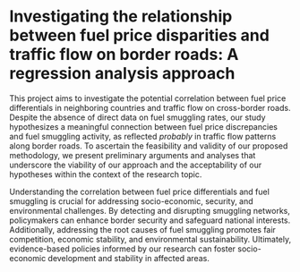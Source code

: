 # Investigating the relationship between fuel price disparities and traffic flow on border roads: A regression analysis approach

This project aims to investigate the potential correlation between fuel price differentials in neighboring countries and traffic flow on cross-border roads. Despite the absence of direct data on fuel smuggling rates, our study hypothesizes a meaningful connection between fuel price discrepancies and fuel smuggling activity, as reflected _probably_ in traffic flow patterns along border roads. To ascertain the feasibility and validity of our proposed methodology, we present preliminary arguments and analyses that underscore the viability of our approach and the acceptability of our hypotheses within the context of the research topic.

Understanding the correlation between fuel price differentials and fuel smuggling is crucial for addressing socio-economic, security, and environmental challenges. By detecting and disrupting smuggling networks, policymakers can enhance border security and safeguard national interests. Additionally, addressing the root causes of fuel smuggling promotes fair competition, economic stability, and environmental sustainability. Ultimately, evidence-based policies informed by our research can foster socio-economic development and stability in affected areas.
